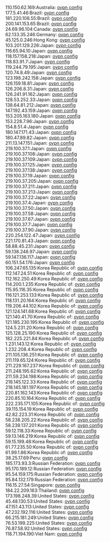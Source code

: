 110.150.62.169:Australia: [ovpn config](vpn/110_150_62_169.ovpn)  
177.5.41.46:Brazil: [ovpn config](vpn/177_5_41_46.ovpn)  
181.220.108.55:Brazil: [ovpn config](vpn/181_220_108_55.ovpn)  
200.141.153.65:Brazil: [ovpn config](vpn/200_141_153_65.ovpn)  
24.69.96.104:Canada: [ovpn config](vpn/24_69_96_104.ovpn)  
62.133.35.246:Germany: [ovpn config](vpn/62_133_35_246.ovpn)  
45.125.0.246:Hong Kong: [ovpn config](vpn/45_125_0_246.ovpn)  
103.201.129.226:Japan: [ovpn config](vpn/103_201_129_226.ovpn)  
116.65.94.10:Japan: [ovpn config](vpn/116_65_94_10.ovpn)  
118.157.158.218:Japan: [ovpn config](vpn/118_157_158_218.ovpn)  
118.83.91.7:Japan: [ovpn config](vpn/118_83_91_7.ovpn)  
119.244.79.195:Japan: [ovpn config](vpn/119_244_79_195.ovpn)  
120.74.8.49:Japan: [ovpn config](vpn/120_74_8_49.ovpn)  
123.198.242.158:Japan: [ovpn config](vpn/123_198_242_158.ovpn)  
126.159.18.81:Japan: [ovpn config](vpn/126_159_18_81.ovpn)  
126.206.8.31:Japan: [ovpn config](vpn/126_206_8_31.ovpn)  
126.241.91.162:Japan: [ovpn config](vpn/126_241_91_162.ovpn)  
128.53.252.33:Japan: [ovpn config](vpn/128_53_252_33.ovpn)  
138.64.81.212:Japan: [ovpn config](vpn/138_64_81_212.ovpn)  
147.192.43.159:Japan: [ovpn config](vpn/147_192_43_159.ovpn)  
153.205.163.180:Japan: [ovpn config](vpn/153_205_163_180.ovpn)  
153.228.7.96:Japan: [ovpn config](vpn/153_228_7_96.ovpn)  
154.8.51.4:Japan: [ovpn config](vpn/154_8_51_4.ovpn)  
180.147.171.43:Japan: [ovpn config](vpn/180_147_171_43.ovpn)  
180.47.89.82:Japan: [ovpn config](vpn/180_47_89_82.ovpn)  
211.13.147.151:Japan: [ovpn config](vpn/211_13_147_151.ovpn)  
219.100.37.1:Japan: [ovpn config](vpn/219_100_37_1.ovpn)  
219.100.37.108:Japan: [ovpn config](vpn/219_100_37_108.ovpn)  
219.100.37.109:Japan: [ovpn config](vpn/219_100_37_109.ovpn)  
219.100.37.125:Japan: [ovpn config](vpn/219_100_37_125.ovpn)  
219.100.37.138:Japan: [ovpn config](vpn/219_100_37_138.ovpn)  
219.100.37.19:Japan: [ovpn config](vpn/219_100_37_19.ovpn)  
219.100.37.205:Japan: [ovpn config](vpn/219_100_37_205.ovpn)  
219.100.37.211:Japan: [ovpn config](vpn/219_100_37_211.ovpn)  
219.100.37.213:Japan: [ovpn config](vpn/219_100_37_213.ovpn)  
219.100.37.22:Japan: [ovpn config](vpn/219_100_37_22.ovpn)  
219.100.37.4:Japan: [ovpn config](vpn/219_100_37_4.ovpn)  
219.100.37.50:Japan: [ovpn config](vpn/219_100_37_50.ovpn)  
219.100.37.58:Japan: [ovpn config](vpn/219_100_37_58.ovpn)  
219.100.37.67:Japan: [ovpn config](vpn/219_100_37_67.ovpn)  
219.100.37.7:Japan: [ovpn config](vpn/219_100_37_7.ovpn)  
219.100.37.90:Japan: [ovpn config](vpn/219_100_37_90.ovpn)  
220.254.122.47:Japan: [ovpn config](vpn/220_254_122_47.ovpn)  
221.170.81.43:Japan: [ovpn config](vpn/221_170_81_43.ovpn)  
58.88.45.231:Japan: [ovpn config](vpn/58_88_45_231.ovpn)  
59.138.248.97:Japan: [ovpn config](vpn/59_138_248_97.ovpn)  
59.147.136.117:Japan: [ovpn config](vpn/59_147_136_117.ovpn)  
60.151.54.176:Japan: [ovpn config](vpn/60_151_54_176.ovpn)  
106.247.65.135:Korea Republic of: [ovpn config](vpn/106_247_65_135.ovpn)  
112.147.24.51:Korea Republic of: [ovpn config](vpn/112_147_24_51.ovpn)  
112.162.250.49:Korea Republic of: [ovpn config](vpn/112_162_250_49.ovpn)  
114.200.1.235:Korea Republic of: [ovpn config](vpn/114_200_1_235.ovpn)  
115.95.116.35:Korea Republic of: [ovpn config](vpn/115_95_116_35.ovpn)  
116.121.253.133:Korea Republic of: [ovpn config](vpn/116_121_253_133.ovpn)  
118.131.20.164:Korea Republic of: [ovpn config](vpn/118_131_20_164.ovpn)  
119.206.44.102:Korea Republic of: [ovpn config](vpn/119_206_44_102.ovpn)  
121.124.141.68:Korea Republic of: [ovpn config](vpn/121_124_141_68.ovpn)  
121.140.41.70:Korea Republic of: [ovpn config](vpn/121_140_41_70.ovpn)  
121.185.230.195:Korea Republic of: [ovpn config](vpn/121_185_230_195.ovpn)  
124.5.231.20:Korea Republic of: [ovpn config](vpn/124_5_231_20.ovpn)  
125.128.25.190:Korea Republic of: [ovpn config](vpn/125_128_25_190.ovpn)  
182.225.221.84:Korea Republic of: [ovpn config](vpn/182_225_221_84.ovpn)  
1.231.143.12:Korea Republic of: [ovpn config](vpn/1_231_143_12.ovpn)  
1.232.208.4:Korea Republic of: [ovpn config](vpn/1_232_208_4.ovpn)  
211.105.136.251:Korea Republic of: [ovpn config](vpn/211_105_136_251.ovpn)  
211.119.65.124:Korea Republic of: [ovpn config](vpn/211_119_65_124.ovpn)  
211.229.167.237:Korea Republic of: [ovpn config](vpn/211_229_167_237.ovpn)  
211.248.195.62:Korea Republic of: [ovpn config](vpn/211_248_195_62.ovpn)  
211.59.234.198:Korea Republic of: [ovpn config](vpn/211_59_234_198.ovpn)  
218.145.122.33:Korea Republic of: [ovpn config](vpn/218_145_122_33.ovpn)  
218.145.181.197:Korea Republic of: [ovpn config](vpn/218_145_181_197.ovpn)  
220.81.162.143:Korea Republic of: [ovpn config](vpn/220_81_162_143.ovpn)  
220.85.10.164:Korea Republic of: [ovpn config](vpn/220_85_10_164.ovpn)  
222.235.171.105:Korea Republic of: [ovpn config](vpn/222_235_171_105.ovpn)  
39.115.154.19:Korea Republic of: [ovpn config](vpn/39_115_154_19.ovpn)  
42.82.223.31:Korea Republic of: [ovpn config](vpn/42_82_223_31.ovpn)  
58.238.205.22:Korea Republic of: [ovpn config](vpn/58_238_205_22.ovpn)  
58.239.137.201:Korea Republic of: [ovpn config](vpn/58_239_137_201.ovpn)  
59.12.118.33:Korea Republic of: [ovpn config](vpn/59_12_118_33.ovpn)  
59.13.146.219:Korea Republic of: [ovpn config](vpn/59_13_146_219.ovpn)  
59.15.199.48:Korea Republic of: [ovpn config](vpn/59_15_199_48.ovpn)  
61.77.235.50:Korea Republic of: [ovpn config](vpn/61_77_235_50.ovpn)  
61.99.1.86:Korea Republic of: [ovpn config](vpn/61_99_1_86.ovpn)  
38.25.17.69:Peru: [ovpn config](vpn/38_25_17_69.ovpn)  
185.173.93.3:Russian Federation: [ovpn config](vpn/185_173_93_3.ovpn)  
95.170.189.12:Russian Federation: [ovpn config](vpn/95_170_189_12.ovpn)  
95.54.159.175:Russian Federation: [ovpn config](vpn/95_54_159_175.ovpn)  
95.84.132.179:Russian Federation: [ovpn config](vpn/95_84_132_179.ovpn)  
116.15.27.54:Singapore: [ovpn config](vpn/116_15_27_54.ovpn)  
184.22.209.163:Thailand: [ovpn config](vpn/184_22_209_163.ovpn)  
173.198.248.39:United States: [ovpn config](vpn/173_198_248_39.ovpn)  
45.48.130.53:United States: [ovpn config](vpn/45_48_130_53.ovpn)  
47.151.43.113:United States: [ovpn config](vpn/47_151_43_113.ovpn)  
47.232.192.116:United States: [ovpn config](vpn/47_232_192_116.ovpn)  
66.215.181.249:United States: [ovpn config](vpn/66_215_181_249.ovpn)  
76.53.199.225:United States: [ovpn config](vpn/76_53_199_225.ovpn)  
76.87.58.92:United States: [ovpn config](vpn/76_87_58_92.ovpn)  
118.71.194.190:Viet Nam: [ovpn config](vpn/118_71_194_190.ovpn)  
